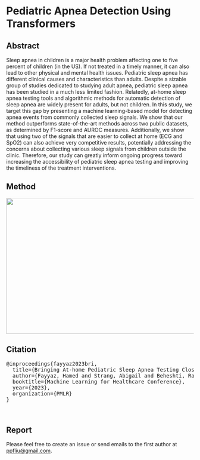 # Pediatric Apnea Detection Using Transformers

## Abstract
Sleep apnea in children is a major health problem affecting one to five percent of children (in the US). If not treated in a timely manner, it can also lead to other physical and mental health issues. Pediatric sleep apnea has different clinical causes and characteristics than adults. Despite a sizable group of studies dedicated to studying adult apnea, pediatric sleep apnea has been studied in a much less limited fashion. Relatedly, at-home sleep apnea testing tools and algorithmic methods for automatic detection of sleep apnea are widely present for adults, but not children. In this study, we target this gap by presenting a machine learning-based model for detecting apnea events from commonly collected sleep signals. We show that our method outperforms state-of-the-art methods across two public datasets, as determined by F1-score and AUROC measures. Additionally, we show that using two of the signals that are easier to collect at home (ECG and SpO2) can also achieve very competitive results, potentially addressing the concerns about collecting various sleep signals from children outside the clinic. Therefore, our study can greatly inform ongoing progress toward increasing the accessibility of pediatric sleep apnea testing and improving the timeliness of the treatment interventions. 

## Method


<img src="https://github.com/healthylaife/Pediatric-Apnea-Detection/assets/62315376/bcaf5c4a-bdc0-4f90-9ac9-95397422bb3e" width="660" height="364">

## Citation
<pre>
@inproceedings{fayyaz2023bri,
  title={Bringing At-home Pediatric Sleep Apnea Testing Closer to Reality: A Multi-modal Transformer Approach},
  author={Fayyaz, Hamed and Strang, Abigail and Beheshti, Rahmatollah},
  booktitle={Machine Learning for Healthcare Conference},
  year={2023},
  organization={PMLR}
}


</pre>


## Report
Please feel free to create an issue or send emails to the first author at ppfliu@gmail.com.
